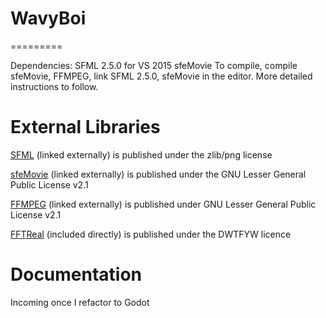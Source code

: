 # WavyBoi
=========

Dependencies: SFML 2.5.0 for VS 2015
			  sfeMovie
To compile, compile sfeMovie, FFMPEG, link SFML 2.5.0, sfeMovie in the editor. More detailed instructions to follow.

# External Libraries
[SFML](https://www.sfml-dev.org/) (linked externally) is published under the zlib/png license

[sfeMovie](http://sfemovie.yalir.org/latest/) (linked externally) is published under the GNU Lesser General Public License v2.1

[FFMPEG](https://www.ffmpeg.org/) (linked externally) is published under GNU Lesser General Public License v2.1

[FFTReal](https://github.com/cyrilcode/fft-real) (included directly) is published under the DWTFYW licence

# Documentation

Incoming once I refactor to Godot
